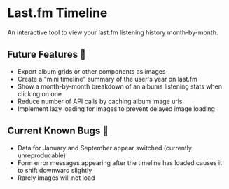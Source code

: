 # Last.fm Timeline
An interactive tool to view your last.fm listening history month-by-month.

## Future Features 📝
- Export album grids or other components as images
- Create a "mini timeline" summary of the user's year on last.fm
- Show a month-by-month breakdown of an albums listening stats when clicking on one
- Reduce number of API calls by caching album image urls
- Implement lazy loading for images to prevent delayed image loading

## Current Known Bugs 🐞
- Data for January and September appear switched (currently unreproducable)
- Form error messages appearing after the timeline has loaded causes it to shift downward slightly
- Rarely images will not load
